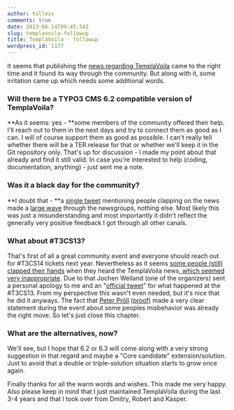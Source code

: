 ```yaml
---
author: tolleiv
comments: true
date: 2013-06-14T09:45:54Z
slug: templavoila-followup
title: TemplaVoila - followup
wordpress_id: 1177
---
```


It seems that publishing the [news regarding TemplaVoila](http://blog.tolleiv.de/2013/06/templavoila-future/) came to the right time and it found its way through the community. But along with it, some irritation came up which needs some additional words.


### Will there be a TYPO3 CMS 6.2 compatible version of TemplaVoila?


**As it seems: yes - **some members of the community offered their help. I'll reach out to them in the next days and try to connect them as good as I can. I will of course support them as good as possible. I can't really tell whether there will be a TER release for that or whether we'll keep it in the Git repository only. That's up for discussion - I made my point about that already and find it still valid. In case you're interested to help (coding, documentation, anything) - just sent me a note.


### Was it a black day for the community?


**I doubt that - **a [single tweet](http://twitter.com/spacedani/status/343756724198576130) mentioning people clapping on the news made a [large wave](http://lists.typo3.org/pipermail/typo3-german/2013-June/093272.html) through the newsgroups, nothing else. Most likely this was just a misunderstanding and most importantly it didn't reflect the generally very positive feedback I got through all other canals.


### What about #T3CS13?


That's first of all a great community event and everyone should reach out for #T3CS14 tickets next year. Nevertheless as it seems [some people (still) clapped their hands](http://lists.typo3.org/pipermail/typo3-english/2013-June/086209.html) when they heard the TemplaVoila news,[ which seemed very inappropriate](http://twitter.com/StGebert/status/343675163814006784). Due to that Jochen Weiland (one of the organizers) sent a personal apology to me and an "[official tweet](http://twitter.com/t3cs/status/344432618688892928)" for what happened at the #T3CS13. From my perspective this wasn't even needed, but it's nice that he did it anyways. The fact that [Peter Pröll](http://lists.typo3.org/pipermail/typo3-english/2013-June/086209.html) [(proof)](http://twitter.com/robert_we/status/343751092254949376) made a very clear statement during the event about some peoples misbehavior was already the right move. So let's just close this chapter.


### What are the alternatives, now?


We'll see, but I hope that 6.2 or 6.3 will come along with a very strong suggestion in that regard and maybe a "Core candidate" extension/solution. Just to avoid that a double or triple-solution situation starts to grow once again.



Finally thanks for all the warm words and wishes. This made me very happy. Also please keep in mind that I just maintained TemplaVoila during the last 3-4 years and that I took over from Dmitry, Robert and Kasper.
